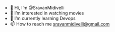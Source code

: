 - 👋 Hi, I’m @SravanMidivelli
- 👀 I’m interested in watching movies
- 🌱 I’m currently learning Devops
- 📫 How to reach me sravanmidivelli@gmail.com

<!---
SravanMidivelli/SravanMidivelli is a ✨ special ✨ repository because its `README.md` (this file) appears on your GitHub profile.
You can click the Preview link to take a look at your changes.
--->
